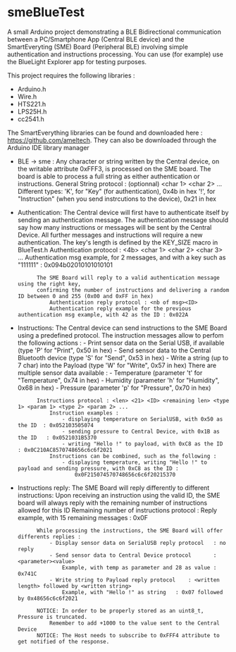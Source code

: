 # smeBlueTest

A small Arduino project demonstrating a BLE Bidirectional communication between a PC/Smartphone App (Central BLE device)
and the SmartEveryting (SME) Board (Peripheral BLE) involving simple authentication and instructions processing.
You can use (for example) use the BlueLight Explorer app for testing purposes.

This project requires the following libraries :
- Arduino.h
- Wire.h
- HTS221.h
- LPS25H.h
- cc2541.h

The SmartEverything libraries can be found and downloaded here : https://github.com/ameltech.
They can also be downloaded through the Arduino IDE library manager

- BLE -> sme :		Any character or string written by the Central device, on the writable attribute 0xFFF3, 
			is processed on the SME board. The board is able to process a full string as either authentication or instructions.
				General String protocol : <len> <type> <id> (optionnal) <remaining len> <char 1> <char 2> ... <char remaining len>				Different types: 
						'K', for "Key" (for authentication), 0x4b in hex
						'!', for "Instruction" (when you send instrcutions to the device), 0x21 in hex

- Authentication:	The Central device will first have to authenticate itself by sending an authentication message.
			The authentication message should say how many instructions or messages will be sent by the Central Device.
			All further messages and instructions will require a new authentication.
			The key's length is defined by the KEY_SIZE macro in BlueTest.h
				Authentication protocol : <len> <4b> <nb of msg> <char 1> <char 2> <char 3> ... <char KEY_SIZE>
				Authentication msg example, for 2 messages, and with a key such as "111111" : 0x094b02010101010101

			The SME Board will reply to a valid authentication message using the right key,
			confirming the number of instructions and delivering a random ID between 0 and 255 (0x00 and 0xFF in hex)
				Authentication reply protocol : <nb of msg><ID>
				Authentication reply example for the previous authentication msg example, with 42 as the ID : 0x022A

- Instructions:		The Central device can send instructions to the SME Board using a predefined protocol.
			The instruction messages allow to perfom the following actions :
				- Print sensor data on the Serial USB, if available (type 'P' for "Print", 0x50 in hex)
				- Send sensor data to the Central Bluetooth device (type 'S' for "Send", 0x53 in hex)
				- Write a string (up to 7 char) into the Payload (type 'W' for "Write", 0x57 in hex)
			There are multiple sensor data available :
				- Temperature (parameter 't' for "Temperature", 0x74 in hex)
				- Humidity (parameter 'h' for "Humidity", 0x68 in hex)
				- Pressure (parameter 'p' for "Pressure", 0x70 in hex)

			Instructions protocol : <len> <21> <ID> <remaining len> <type 1> <param 1> <type 2> <param 2> ...
				Instruction examples :
					- displaying temperature on SerialUSB, with 0x50 as the ID  : 0x052103505074
					- sending pressure to Central Device, with 0x1B as the ID   : 0x0521031B5370
					- writing "Hello !" to payload, with 0xC8 as the ID         : 0x0C210AC8570748656c6c6f2021
				Instructions can be combined, such as the following :
					- displaying temperature, writing "Hello !" to payload and sending pressure, with 0xC8 as the ID :
						0x0F215074570748656c6c6f20215370

- Instructions reply: 	The SME Board will reply differently to different instructions:
			Upon receiving an instruction using the valid ID, the SME board will always reply
			with the remaining number of instructions allowed for this ID
				Remaining number of instructions protocol : <remaining number of instructions>
				Reply example, with 15 remaining messages : 0x0F
					
			While processing the instructions, the SME Board will offer differents replies :
				- Display sensor data on SerialUSB reply protocol	: no reply
				- Send sensor data to Central Device protocol		: <parameter><value>
					Example, with temp as parameter and 28 as value	: 0x741C
				- Write string to Payload reply protocol	: <written length> followed by <written string>
					Example, with "Hello !" as string	: 0x07 followed by 0x48656c6c6f2021

			NOTICE: In order to be properly stored as an uint8_t, Pressure is truncated.
				Remember to add +1000 to the value sent to the Central Device
			NOTICE: The Host needs to subscribe to 0xFFF4 attribute to get notified of the response.
